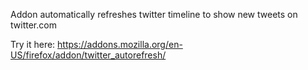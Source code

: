 Addon automatically refreshes twitter timeline to show new tweets on twitter.com

Try it here:
https://addons.mozilla.org/en-US/firefox/addon/twitter_autorefresh/
